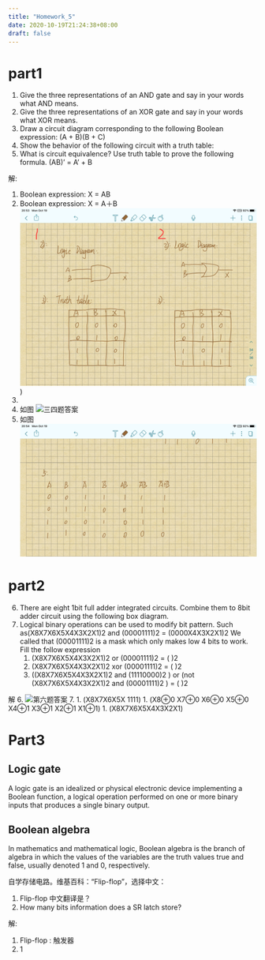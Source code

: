 ```yaml
---
title: "Homework_5"
date: 2020-10-19T21:24:38+08:00
draft: false
---
```

# part1
1. Give the three representations of an AND gate and say in your words what AND means.
2. Give the three representations of an XOR gate and say in your words what XOR means.
3. Draw a circuit diagram corresponding to the following Boolean expression: (A + B)(B + C)
4. Show the behavior of the following circuit with a truth table:
5. What is circuit equivalence? Use truth table to prove the following formula. (AB)’ = A’ + B

解:

1. Boolean expression: X = AB
2. Boolean expression: X = A＋B 
![第一二题第二三问答案](https://raw.githubusercontent.com/LinsenTaixian/images/master/homework_images/homework_5/%E4%B8%80%E4%BA%8C%E9%A2%982_3%E9%97%AE.png))
3. 
4.  如图
    ![三四题答案](https://raw.githubusercontent.com/LinsenTaixian/images/master/homework_images/homework_5/%E4%B8%89%E5%9B%9B%E9%A2%98.png)
5. 如图
    ![第五题答案](https://raw.githubusercontent.com/LinsenTaixian/images/master/homework_images/homework_5/%E7%AC%AC%E4%BA%94%E9%A2%98.png)

# part2
6. There are eight 1bit full adder integrated circuits. Combine them to 8bit adder circuit using the following box diagram.
7. Logical binary operations can be used to modify bit pattern. Such as(X8X7X6X5X4X3X2X1)2 and (00001111)2 = (0000X4X3X2X1)2 We called that (00001111)2 is a mask which only makes low 4 bits to work. Fill the follow expression 
    1. (X8X7X6X5X4X3X2X1)2 or (00001111)2 = ( )2
    1. (X8X7X6X5X4X3X2X1)2 xor (00001111)2 = ( )2
    1. ((X8X7X6X5X4X3X2X1)2 and (11110000)2 ) or (not (X8X7X6X5X4X3X2X1)2 and (00001111)2
    ) = ( )2

解
6. ![第六题答案](https://raw.githubusercontent.com/LinsenTaixian/images/master/homework_images/homework_5/%E7%AC%AC%E5%85%AD%E9%A2%98.png) 
7. 
    1. (X8X7X6X5X 1111)
    1. (X8⊕0 X7⊕0 X6⊕0 X5⊕0 X4⊕1 X3⊕1 X2⊕1 X1⊕1)
    1. (X8X7X6X5X4X3X2X1)
# Part3
## Logic gate
A logic gate is an idealized or physical electronic device implementing a Boolean function, a logical operation performed on one or more binary inputs that produces a single binary output.

## Boolean algebra
In mathematics and mathematical logic, Boolean algebra is the branch of algebra in which the values of the variables are the truth values true and false, usually denoted 1 and 0, respectively.

自学存储电路。维基百科：“Flip-flop”，选择中文：
1. Flip-flop 中文翻译是？
2. How many bits information does a SR latch store?

解:
1. Flip-flop : 触发器
2. 1
